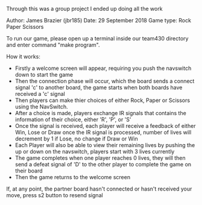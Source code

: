 Through this was a group project I ended up doing all the work

Author: James Brazier (jbr185)
Date: 29  September 2018
Game type: Rock Paper Scissors

To run our game, please open up a terminal inside our 
team430 directory and enter command "make program".

How it works:
 - Firstly a welcome screen will appear, requiring you push the navswitch down to start the game
 - Then the connection phase will occur, which the board sends a connect signal 'c' to another board, the game starts when both boards have received a 'c' signal
 - Then players can make thier choices of either Rock, Paper or Scissors using the NavSwitch.
 - After a choice is made, players exchange IR signals that contains the information of their choice, either 'R', 'P', or 'S'
 - Once the signal is received, each player will receive a feedback of either Win, Lose or Draw once the IR signal is processed, number of lives will decrement by 1 if Lose, no change if Draw or Win
 - Each Player will also be able to view their remaining lives by pushing the up or down on the navswitch, players start with 3 lives currently
 - The game completes when one player reaches 0 lives, they will then send a defeat signal of 'D' to the other player to complete the game on their board
 - Then the game returns to the welcome screen

If, at any point, the partner board hasn't connected or hasn't received your move, press s2 button to resend signal
